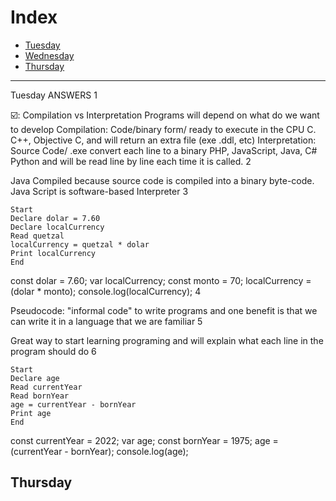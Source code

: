  # Index
- [Tuesday](#tuesday)
- [Wednesday](#wednesday)
- [Thursday](#thursday)

<hr>
Tuesday ANSWERS
1

☑️: Compilation vs Interpretation Programs will depend on what do we want to develop Compilation: Code/binary form/ ready to execute in the CPU C. C++, Objective C, and will return an extra file (exe .ddl, etc) Interpretation: Source Code/ .exe convert each line to a binary PHP, JavaScript, Java, C# Python and will be read line by line each time it is called.
2

Java Compiled because source code is compiled into a binary byte-code. Java Script is software-based Interpreter
3

    Start
    Declare dolar = 7.60
    Declare localCurrency
    Read quetzal
    localCurrency = quetzal * dolar
    Print localCurrency
    End

const dolar = 7.60; var localCurrency; const monto = 70; localCurrency = (dolar * monto); console.log(localCurrency);
4

Pseudocode: "informal code" to write programs and one benefit is that we can write it in a language that we are familiar
5

Great way to start learning programing and will explain what each line in the program should do
6

    Start
    Declare age
    Read currentYear
    Read bornYear
    age = currentYear - bornYear
    Print age
    End

const currentYear = 2022; var age; const bornYear = 1975; age = (currentYear - bornYear); console.log(age);


## Thursday
